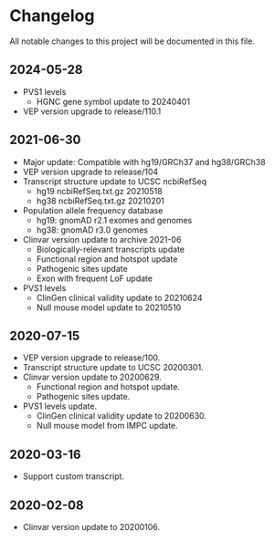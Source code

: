 # Changelog
All notable changes to this project will be documented in this file.

## 2024-05-28
- PVS1 levels
    * HGNC gene symbol update to 20240401
- VEP version upgrade to release/110.1

## 2021-06-30
- Major update: Compatible with hg19/GRCh37 and hg38/GRCh38
- VEP version upgrade to release/104
- Transcript structure update to UCSC ncbiRefSeq 
    * hg19 ncbiRefSeq.txt.gz 20210518
    * hg38 ncbiRefSeq.txt.gz 20210201
- Population allele frequency database
    * hg19: gnomAD r2.1 exomes and genomes
    * hg38: gnomAD r3.0 genomes
- Clinvar version update to archive 2021-06
    * Biologically-relevant transcripts update
    * Functional region and hotspot update
    * Pathogenic sites update
    * Exon with frequent LoF update
- PVS1 levels
    * ClinGen clinical validity update to 20210624
    * Null mouse model update to 20210510


## 2020-07-15
- VEP version upgrade to release/100.
- Transcript structure update to UCSC 20200301.
- Clinvar version update to 20200629.
	* Functional region and hotspot update.
	* Pathogenic sites update.
- PVS1 levels update.
	* ClinGen clinical validity update to 20200630.
	* Null mouse model from IMPC update.


## 2020-03-16
- Support custom transcript.


## 2020-02-08
- Clinvar version update to 20200106.
